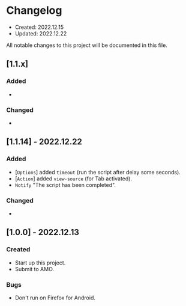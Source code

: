 # Changelog
- Created: 2022.12.15
- Updated: 2022.12.22

All notable changes to this project will be documented in this file.

## [1.1.x]
### Added
- 

### Changed
- 

## [1.1.14] - 2022.12.22
### Added
- [`Options`] added `timeout` (run the script after delay some seconds).
- [`Action`] added `view-source` (for Tab activated).
- `Notify` "The script has been completed".

### Changed
- 

## [1.0.0] - 2022.12.13
### Created
- Start up this project.
- Submit to AMO.

### Bugs
- Don't run on Firefox for Android.
